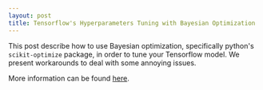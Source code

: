 ```yaml
---
layout: post
title: Tensorflow's Hyperparameters Tuning with Bayesian Optimization
---
```


This post describe how to use Bayesian optimization, specifically python's `scikit-optimize` package, in order to tune your Tensorflow model. We present workarounds to deal with some annoying issues.

<!-- ![_config.yml]({{ site.baseurl }}/images/spectrophasegram.png)-->

More information can be found [here](https://lipn.univ-paris13.fr/~hamidi).
